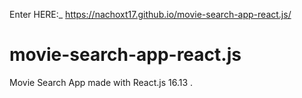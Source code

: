 Enter HERE:_
https://nachoxt17.github.io/movie-search-app-react.js/
# movie-search-app-react.js
Movie Search App made with React.js 16.13 .
